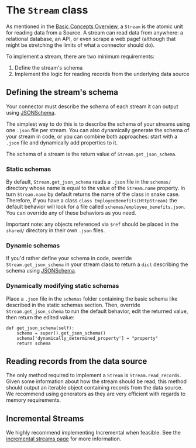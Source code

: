# The `Stream` class 
As mentioned in the [Basic Concepts Overview](basic-concepts.md), a `Stream` is the atomic unit for reading data from a Source. A stream can read 
data from anywhere: a relational database, an API, or even scrape a web page! (although that might be stretching the limits of what a connector should do).

To implement a stream, there are two minimum requirements: 
1. Define the stream's schema
2. Implement the logic for reading records from the underlying data source

## Defining the stream's schema
Your connector must describe the schema of each stream it can output using [JSONSchema](https://json-schema.org). 

The simplest way to do this is to describe the schema of your streams using one `.json` file per stream. You can also dynamically generate the schema of your stream in code, or you can combine both approaches: start with a `.json` file and dynamically add properties to it. 
 
The schema of a stream is the return value of `Stream.get_json_schema`.
 
### Static schemas
By default, `Stream.get_json_schema` reads a `.json` file in the `schemas/` directory whose name is equal to the value of the `Stream.name` property. In turn `Stream.name` by default returns the name of the class in snake case. Therefore, if you have a class `class EmployeeBenefits(HttpStream)` the default behavior will look for a file called `schemas/employee_benefits.json`. You can override any of these behaviors as you need.

Important note: any objects referenced via `$ref` should be placed in the `shared/` directory in their own `.json` files.
 
### Dynamic schemas
If you'd rather define your schema in code, override `Stream.get_json_schema` in your stream class to return a `dict` describing the schema using [JSONSchema](https://json-schema.org).

### Dynamically modifying static schemas    
Place a `.json` file in the `schemas` folder containing the basic schema like described in the static schemas section. 
Then, override `Stream.get_json_schema` to run the default behavior, edit the returned value, then return the edited value: 
```
def get_json_schema(self):
    schema = super().get_json_schema()
    schema['dynamically_determined_property'] = "property"
    return schema
```


## Reading records from the data source
The only method required to implement a `Stream` is `Stream.read_records`. Given some information about how the stream should be read, this method
should output an iterable object containing records from the data source. We recommend using generators as they are very efficient with regards to memory requirements. 


## Incremental Streams
We highly recommend implementing Incremental when feasible. See the [incremental streams page](./incremental-stream.md) for more information.    
